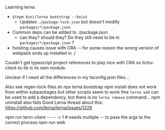Learning lerna:

- `$(npm bin)/lerna bootstrap --hoist`
  - Updates `./package-lock.json` but doesn't modify `packages/*/package.json`
- Common deps can be added to ./package.json
  - can they? should they? Do they still need to be in `packages/*/package.json` ?
- hoisting causes issue with CRA -- for some reason the wrong version of webpack ends up installed in ./

Couldn't get typescript project references to play nice with CRA so tichu-client-ts-lib is its own module.

Unclear if I need all the differences in my tsconfig.json files...

Also see regen-lock-files.sh
npx lerna bootstrap
npm install does not work from within subpackages but other scripts seem to work fine
`lerna add` can be used to add a dependency, but there is no `lerna remove` command... npm uninstall also fails
Good Lerna thread about this: https://github.com/lerna/lerna/issues/1229

npm run term-client -- -- -r 1 # needs multiple -- to pass the args to the correct process
npm run web
